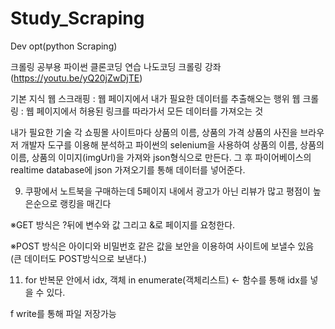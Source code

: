 # Study_Scraping
Dev opt(python Scraping)

크롤링 공부용 파이썬 클론코딩 연습
나도코딩 크롤링 강좌 (https://youtu.be/yQ20jZwDjTE)

기본 지식
 웹 스크래핑 : 웹 페이지에서 내가 필요한 데이터를 추출해오는 행위
 웹 크롤링 : 웹 페이지에서 허용된 링크를 따라가서 모든 데이터를 가져오는 것

내가 필요한 기술
 각 쇼핑몰 사이트마다 상품의 이름, 상품의 가격 상품의 사진을 브라우저 개발자 도구를 이용해 분석하고 파이썬의 selenium을 사용하여 상품의 이름, 상품의 이름, 상품의 이미지(imgUrl)을 가져와 json형식으로 만든다.
 그 후 파이어베이스의 realtime database에 json 가져오기를 통해 데이터를 넣어준다.

9. 쿠팡에서 노트북을 구매하는데 5페이지 내에서 광고가 아닌 리뷰가 많고 평점이 높은순으로 랭킹을 매긴다 

※GET 방식은 ?뒤에 변수와 값 그리고 &로 페이지를 요청한다.

※POST 방식은 아이디와 비밀번호 같은 값을 보안을 이용하여 사이트에 보낼수 있음 (큰 데이터도 POST방식으로 보낸다.)

11. for 반복문 안에서 idx, 객체 in enumerate(객체리스트) <- 함수를 통해 idx를 넣을 수 있다.

f write를 통해 파일 저장가능

